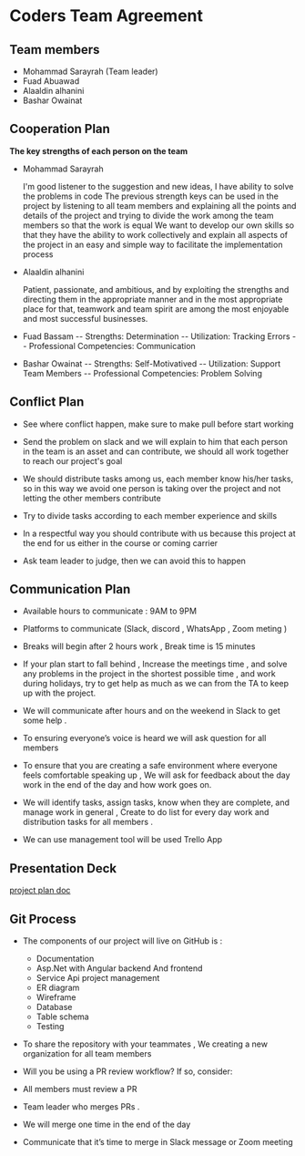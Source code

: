 # Coders Team Agreement

## Team members

- Mohammad Sarayrah (Team leader)
- Fuad Abuawad
- Alaaldin alhanini
- Bashar Owainat

## Cooperation Plan

**The key strengths of each person on the team**

- Mohammad Sarayrah

    I'm good listener to the suggestion and new ideas, I have ability to solve the problems in code
    The previous strength keys can be used in the project by listening to all team members and explaining all the points and details of the project and trying to divide the work among the team members so that the work is equal
    We want to develop our own skills so that they have the ability to work collectively and explain all aspects of the project in an easy and simple way to facilitate the implementation process

- Alaaldin alhanini

    Patient, passionate, and ambitious, and by exploiting the strengths and directing them in the appropriate manner and in the most appropriate place for that, teamwork and team spirit are among the most enjoyable and most successful businesses.

- Fuad Bassam
-- Strengths: Determination
-- Utilization: Tracking Errors
-- Professional Competencies: Communication

- Bashar Owainat
-- Strengths: Self-Motivatived
-- Utilization: Support Team Members
-- Professional Competencies: Problem Solving



## Conflict Plan

- See where conflict happen, make sure to make pull before start working

- Send the problem on slack and we will explain to him that each person in the team is an asset and can contribute, we should all work together to reach our project's goal

- We should distribute tasks among us, each member know his/her tasks, so in this way we avoid one person is taking over the project and not letting the other members contribute

- Try to divide tasks according to each member experience and skills

- In a respectful way you should contribute with us because this project at the end for us either in the course or coming carrier

- Ask team leader to judge, then we can avoid this to happen

## Communication Plan

- Available hours to communicate :  9AM to 9PM

- Platforms to communicate (Slack, discord , WhatsApp , Zoom meting )

- Breaks will begin after 2 hours work , Break time is 15 minutes

- If your plan start to fall behind , Increase the meetings time , and solve any problems in the project in the shortest possible time , and work during holidays, try to get help as much as we can from the TA to keep up with the project.

- We will communicate after hours and on the weekend in Slack to get some help .

- To ensuring everyone’s voice is heard we will ask question for all members

- To ensure that you are creating a safe environment where everyone feels comfortable speaking up , We will ask for feedback about the day work in the end of the day and how work goes on.

- We will identify tasks, assign tasks, know when they are complete, and manage work in general , Create to do list for every day work and distribution tasks for all members .

- We can use management tool will be used Trello App


## Presentation Deck

[project plan doc](https://docs.google.com/presentation/d/1AoFjNXPxixaFS8vYzG_Z89BbsYqOeeBFo2Mv1MIImCE/edit?usp=sharing)

## Git Process

- The components of our project will live on GitHub is :
    - Documentation
    - Asp.Net with Angular backend And frontend
    - Service Api project management
    - ER diagram
    - Wireframe
    - Database
    - Table schema
    - Testing

- To share the repository with your teammates , We creating a new organization for all team members

- Will you be using a PR review workflow? If so, consider:

- All members must review a PR

- Team leader who merges PRs .

- We will merge one time in the end of the day

- Communicate that it’s time to merge in Slack message or Zoom meeting
